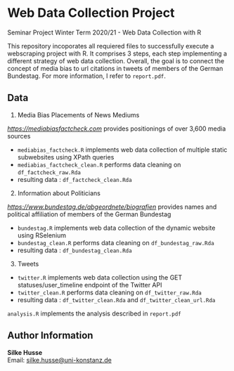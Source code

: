 # Web Data Collection Project

Seminar Project Winter Term 2020/21 - Web Data Collection with R

This repository incoporates all requiered files to successfully execute a webscraping project with R. It comprises 3 steps, each step implementing a different strategy of web data collection. Overall, the goal is to connect the concept of media bias to url citations in tweets of members of the German Bundestag. For more information, I refer to `report.pdf`.

## Data

1) Media Bias Placements of News Mediums

*https://mediabiasfactcheck.com* provides positionings of over 3,600 media sources
- `mediabias_factcheck.R` implements web data collection of multiple static subwebsites using XPath queries
- `mediabias_factcheck_clean.R` performs data cleaning on `df_factcheck_raw.Rda`
- resulting data : `df_factcheck_clean.Rda`

2) Information about Politicians

*https://www.bundestag.de/abgeordnete/biografien* provides names and political affiliation of members of the German Bundestag
- `bundestag.R` implements web data collection of the dynamic website using RSelenium
- `bundestag_clean.R` performs data cleaning on `df_bundestag_raw.Rda`
- resulting data : `df_bundestag_clean.Rda`

3) Tweets

- `twitter.R` implements web data collection using the GET statuses/user_timeline endpoint of the Twitter API
- `twitter_clean.R` performs data cleaning on `df_twitter_raw.Rda`
- resulting data : `df_twitter_clean.Rda` and `df_twitter_clean_url.Rda`

`analysis.R` implements the analysis described in `report.pdf`

## Author Information

**Silke Husse** <br />
Email: silke.husse@uni-konstanz.de 
